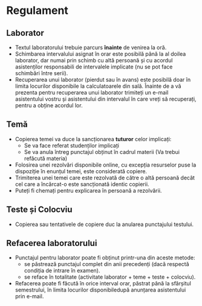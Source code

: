 # Regulament

## Laborator
- Textul laboratorului trebuie parcurs **înainte** de venirea la oră.
- Schimbarea intervalului asignat în orar este posibilă până la al doilea laborator, dar numai prin schimb cu altă persoană și cu acordul asistenților responsabili de intervalele implicate (nu se pot face schimbări între serii).
- Recuperarea unui laborator (pierdut sau în avans) este posibilă doar în limita locurilor disponibile la calculatoarele din sală. Înainte de a vă prezenta pentru recuperarea unui laborator trimiteți un e-mail asistentului vostru și asistentului din intervalul în care vreți să recuperați, pentru a obține acordul lor.

## Temă
- Copierea temei va duce la sancționarea **tuturor** celor implicați:
  - Se va face referat studenților implicați
  - Se va anula întreg punctajul obținut în cadrul materii (Va trebui refăcută materia)
- Folosirea unei rezolvări disponibile online, cu excepția resurselor puse la dispoziție în enunțul temei, este considerată copiere.
- Trimiterea unei temei care este rezolvată de către o altă persoană decât cel care a încărcat-o este sancționată identic copierii.
- Puteți fi chemați pentru explicarea în persoană a rezolvării.

## Teste și Colocviu
- Copierea sau tentativele de copiere duc la anularea punctajului testului.

## Refacerea laboratorului
- Punctajul pentru laborator poate fi obținut printr-una din aceste metode:
  - se păstrează punctajul complet din anii precedenți (dacă respectă condiția de intrare în examen).
  - se reface în totalitate (activitate laborator + teme + teste + colocviu).
- Refacerea poate fi făcută în orice interval orar, păstrat până la sfârșitul semestrului, în limita locurilor disponibiledupă anunțarea asistentului prin e-mail.